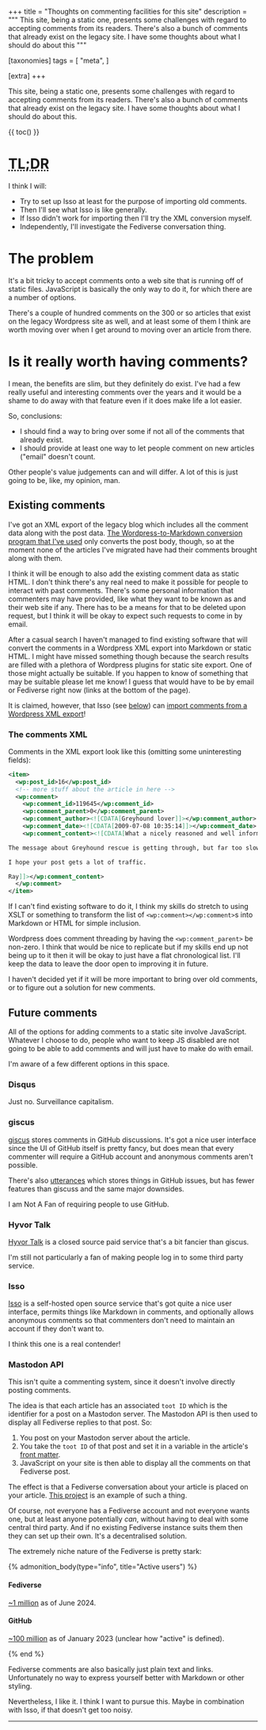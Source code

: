 +++
title = "Thoughts on commenting facilities for this site"
description = """
This site, being a static one, presents some challenges with regard to
accepting comments from its readers. There's also a bunch of comments that
already exist on the legacy site. I have some thoughts about what I should do
about this
"""

[taxonomies]
tags = [
    "meta",
]

[extra]
+++

This site, being a static one, presents some challenges with regard to
accepting comments from its readers. There's also a bunch of comments that
already exist on the legacy site. I have some thoughts about what I should do
about this.

{{ toc() }}

# <abbr title="Too Long; Didn't Read">TL;DR</abbr>

I think I will:

- Try to set up Isso at least for the purpose of importing old comments.
- Then I'll see what Isso is like generally.
- If Isso didn't work for importing then I'll try the XML conversion myself.
- Independently, I'll investigate the Fediverse conversation thing.

# The problem

It's a bit tricky to accept comments onto a web site that is running off of
static files. JavaScript is basically the only way to do it, for which there
are a number of options.

There's a couple of hundred comments on the 300 or so articles that exist on
the legacy Wordpress site as well, and at least some of them I think are worth
moving over when I get around to moving over an article from there.

# Is it really worth having comments?

I mean, the benefits are slim, but they definitely do exist. I've had a few
really useful and interesting comments over the years and it would be a shame
to do away with that feature even if it does make life a lot easier.

So, conclusions:

- I should find a way to bring over some if not all of the comments that
  already exist.
- I should provide at least one way to let people comment on new articles
  ("email" doesn't count.

Other people's value judgements can and will differ. A lot of this is just
going to be, like, my opinion, man.

## Existing comments

I've got an XML export of the legacy blog which includes all the comment data
along with the post data.
[The Wordpress-to-Markdown conversion program that I've used](https://github.com/lonekorean/wordpress-export-to-markdown)
only converts the post body, though, so at the moment none of the articles
I've migrated have had their comments brought along with them.

I think it will be enough to also add the existing comment data as static
HTML. I don't think there's any real need to make it possible for people to
interact with past comments. There's some personal information that commenters
may have provided, like what they want to be known as and their web site if
any. There has to be a means for that to be deleted upon request, but I think
it will be okay to expect such requests to come in by email.

After a casual search I haven't managed to find existing software that will
convert the comments in a Wordpress XML export into Markdown or static HTML. I
might have missed something though because the search results are filled with
a plethora of Wordpress plugins for static site export. One of those might
actually be suitable. If you happen to know of something that may be suitable
please let me know! I guess that would have to be by email or Fediverse right
now (links at the bottom of the page).

It is claimed, however, that Isso (see [below](#isso)) can
[import comments from a Wordpress XML export](https://isso-comments.de/docs/guides/quickstart/#id2)!

### The comments XML

Comments in the XML export look like this (omitting some uninteresting
fields):

```xml
<item>
  <wp:post_id>16</wp:post_id>
  <!-- more stuff about the article in here -->
  <wp:comment>
    <wp:comment_id>119645</wp:comment_id>
    <wp:comment_parent>0</wp:comment_parent>
    <wp:comment_author><![CDATA[Greyhound lover]]></wp:comment_author>
    <wp:comment_date><![CDATA[2009-07-08 10:35:14]]></wp:comment_date>
    <wp:comment_content><![CDATA[What a nicely reasoned and well informed article.

The message about Greyhound rescue is getting through, but far too slowly.

I hope your post gets a lot of traffic.

Ray]]></wp:comment_content>
  </wp:comment>
</item>
```

If I can't find existing software to do it, I think my skills do stretch to
using XSLT or something to transform the list of `<wp:comment></wp:comment>`s
into Markdown or HTML for simple inclusion.

Wordpress does comment threading by having the `<wp:comment_parent>` be
non-zero. I think that would be nice to replicate but if my skills end up not
being up to it then it will be okay to just have a flat chronological list.
I'll keep the data to leave the door open to improving it in future.

I haven't decided yet if it will be more important to bring over old comments,
or to figure out a solution for new comments.

## Future comments

All of the options for adding comments to a static site involve JavaScript.
Whatever I choose to do, people who want to keep JS disabled are not going to
be able to add comments and will just have to make do with email.

I'm aware of a few different options in this space.

### Disqus

Just no. Surveillance capitalism.

### giscus

[giscus](https://giscus.app/) stores comments in GitHub discussions. It's got
a nice user interface since the UI of GitHub itself is pretty fancy, but does
mean that every commenter will require a GitHub account and anonymous comments
aren't possible.

There's also [utterances](https://utteranc.es/) which stores things in GitHub
issues, but has fewer features than giscuss and the same major downsides.

I am Not A Fan of requiring people to use GitHub.

### Hyvor Talk

[Hyvor Talk](https://talk.hyvor.com/) is a closed source paid service that's a
bit fancier than giscus.

I'm still not particularly a fan of making people log in to some third party
service.

### Isso

[Isso](https://isso-comments.de/) is a self-hosted open source service that's
got quite a nice user interface, permits things like Markdown in comments, and
optionally allows anonymous comments so that commenters don't need to maintain
an account if they don't want to.

I think this one is a real contender!

### Mastodon API

This isn't quite a commenting system, since it doesn't involve directly
posting comments.

The idea is that each article has an associated `toot ID` which is the
identifier for a post on a Mastodon server. The Mastodon API is then used to
display all Fediverse replies to that post. So:

1. You post on your Mastodon server about the article.
2. You take the `toot ID` of that post and set it in a variable in the
   article's
   [front matter](https://www.getzola.org/documentation/content/page/#front-matter).
3. JavaScript on your site is then able to display all the comments on that
   Fediverse post.

The effect is that a Fediverse conversation about your article is placed on
your article. [This project](https://github.com/dpecos/mastodon-comments) is
an example of such a thing.

Of course, not everyone has a Fediverse account and not everyone wants one,
but at least anyone potentially _can_, without having to deal with some
central third party. And if no existing Fediverse instance suits them then
they can set up their own. It's a decentralised solution.

The extremely niche nature of the Fediverse is pretty stark:

{% admonition_body(type="info", title="Active users") %}

#### Fediverse

[~1 million](https://fedidb.org/) as of June 2024.

#### GitHub

[~100 million](https://github.blog/2023-01-25-100-million-developers-and-counting/)
as of January 2023 (unclear how "active" is defined).

{% end %}

Fediverse comments are also basically just plain text and links. Unfortunately
no way to express yourself better with Markdown or other styling.

Nevertheless, I like it. I think I want to pursue this. Maybe in combination
with Isso, if that doesn't get too noisy.

---

[^1]: "Email" doesn't count!
